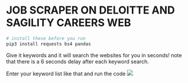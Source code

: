 # JOB SCRAPER ON DELOITTE AND SAGILITY CAREERS WEB

```bash
# install these before you run
pip3 install requests bs4 pandas
```

Give it keywords and it will search the websites for you in seconds! note that there is a 6 seconds delay
after each keyword search.

Enter your keyword list like that and run the code
![](./Screenshot00.png)
